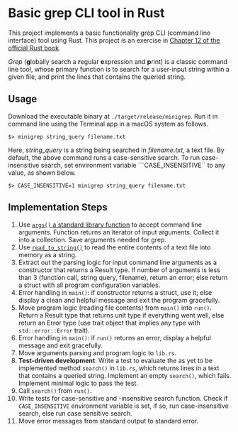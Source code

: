 # Basic grep CLI tool in Rust
This project implements a basic functionality grep CLI (command line interface) tool using Rust. This project is an exercise in [Chapter 12 of the official Rust book](https://doc.rust-lang.org/book/ch12-00-an-io-project.html).

*Grep* (**g**lobally search a **r**egular **e**xpression and **p**rint) is a classic command line tool, whose primary function is to search for a user-input string within a given file, and print the lines that contains the queried string.

## Usage
Download the executable binary at ```./target/release/minigrep```. Run it in command line using the Terminal app in a macOS system as follows.

```
$> minigrep string_query filename.txt
```

Here, *string_query* is a string being searched in *filename.txt*, a text file. By default, the above command runs a case-sensitive search. To run case-insensitive search, set environment variable ```CASE_INSENSITIVE`` to any value, as shown below.

```
$> CASE_INSENSITIVE=1 minigrep string_query filename.txt
```

## Implementation Steps
1. Use [```args()``` a standard library function](https://doc.rust-lang.org/std/env/fn.args.html) to accept command line arguments. Function returns an iterator of input arguments. Collect it into a collection. Save arguments needed for grep.
2. Use [```read_to_string()```](https://doc.rust-lang.org/std/fs/fn.read_to_string.html) to read the entire contents of a text file into memory as a string.
3. Extract out the parsing logic for input command line arguments as a constructor that returns a Result type. If number of arguments is less than 3 (function call, string query, filename), return an error; else return a struct with all program configuration variables.
4. Error handling in ```main()```: if constructor returns a struct, use it; else display a clean and helpful message and exit the program gracefully.
5. Move program logic (reading file contents) from ```main()``` into ```run()```. Return a Result type that returns unit type if everything went well, else return an Error type (use trait object that implies any type with ```std::error::Error``` trait).
6. Error handling in ```main()```: if ```run()``` returns an error, display a helpful message and exit gracefully.
7. Move arguments parsing and program logic to ```lib.rs```.
8. **Test-driven development**: Write a test to evaluate the as yet to be implemented method ```search()``` in ```lib.rs```, which returns lines in a text that contains a queried string. Implement an empty ```search()```, which fails. Implement minimal logic to pass the test.
9. Call ```search()``` from ```run()```.
10. Write tests for case-sensitive and -insensitive search function. Check if ```CASE_INSENSITIVE``` environment variable is set, if so, run case-insensitive search, else run case sensitive search.
11. Move error messages from standard output to standard error.